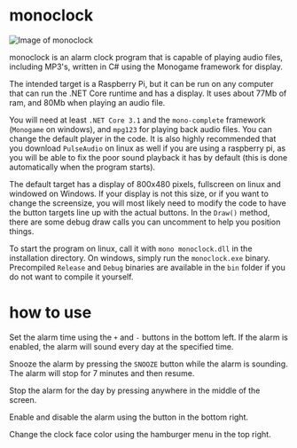 # monoclock
![Image of monoclock](https://i.imgur.com/tJ1QryD.png)

monoclock is an alarm clock program that is capable of playing audio files, including MP3's, written in C# using the Monogame framework for display.

The intended target is a Raspberry Pi, but it can be run on any computer that can run the .NET Core runtime and has a display. It uses about 77Mb of ram, and 80Mb when playing an audio file.

You will need at least `.NET Core 3.1` and the `mono-complete` framework (`Monogame` on windows), and `mpg123` for playing back audio files. You can change the default player in the code. It is also highly recommended that you download `PulseAudio` on linux as well if you are using a raspberry pi, as you will be able to fix the poor sound playback it has by default (this is done automatically when the program starts). 

The default target has a display of 800x480 pixels, fullscreen on linux and windowed on Windows. If your display is not this size, or if you want to change the screensize, you will most likely need to modify the code to have the button targets line up with the actual buttons. In the `Draw()` method, there are some debug draw calls you can uncomment to help you position things.

To start the program on linux, call it with `mono monoclock.dll` in the installation directory. On windows, simply run the `monoclock.exe` binary. Precompiled `Release` and `Debug` binaries are available in the `bin` folder if you do not want to compile it yourself.

# how to use
Set the alarm time using the `+` and `-` buttons in the bottom left. If the alarm is enabled, the alarm will sound every day at the specified time.

Snooze the alarm by pressing the `SNOOZE` button while the alarm is sounding. The alarm will stop for 7 minutes and then resume.

Stop the alarm for the day by pressing anywhere in the middle of the screen.

Enable and disable the alarm using the button in the bottom right. 

Change the clock face color using the hamburger menu in the top right.
